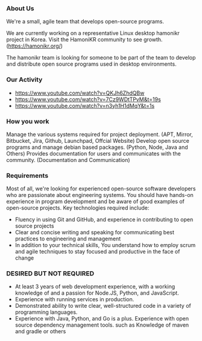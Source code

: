 ### About Us

We're a small, agile team that develops open-source programs. 

We are currently working on a representative Linux desktop hamonikr project in Korea. Visit the HamoniKR community to see growth. (https://hamonikr.org/)

The hamonikr team is looking for someone to be part of the team to develop and distribute open source programs used in desktop environments.

### Our Activity

* https://www.youtube.com/watch?v=QKJh6ZhdQBw
* https://www.youtube.com/watch?v=7Cz9WDtTPvM&t=19s
* https://www.youtube.com/watch?v=n3yh1H1dMqY&t=1s


### How you work

Manage the various systems required for project deployment. (APT, Mirror, Bitbucket, Jira, Github, Launchpad, Offcial Website)
Develop open source programs and manage debian based packages. (Python, Node, Java and Others)
Provides documentation for users and communicates with the community. (Documentation and Communication)

### Requirements

Most of all, we're looking for experienced open-source software developers who are passionate about engineering systems.
You should have hands-on experience in program development and be aware of good examples of open-source projects.
Key technologies required include:

* Fluency in using Git and GitHub, and experience in contributing to open source projects
* Clear and concise writing and speaking for communicating best practices to engineering and management
* In addition to your technical skills, You understand how to employ scrum and agile techniques to stay focused and productive in the face of change

### DESIRED BUT NOT REQUIRED

* At least 3 years of web development experience, with a working knowledge of and a passion for Node.JS, Python, and JavaScript.
* Experience with running services in production.
* Demonstrated ability to write clear, well-structured code in a variety of  programming languages. 
* Experience with Java, Python, and Go is a plus.
Experience with open source dependency management tools. such as Knowledge of maven and gradle or others